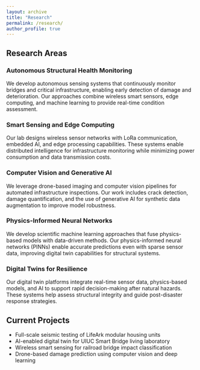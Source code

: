 ```yaml
---
layout: archive
title: "Research"
permalink: /research/
author_profile: true
---
```


## Research Areas

### Autonomous Structural Health Monitoring

We develop autonomous sensing systems that continuously monitor bridges and critical infrastructure, enabling early detection of damage and deterioration. Our approaches combine wireless smart sensors, edge computing, and machine learning to provide real-time condition assessment.

### Smart Sensing and Edge Computing

Our lab designs wireless sensor networks with LoRa communication, embedded AI, and edge processing capabilities. These systems enable distributed intelligence for infrastructure monitoring while minimizing power consumption and data transmission costs.

### Computer Vision and Generative AI

We leverage drone-based imaging and computer vision pipelines for automated infrastructure inspections. Our work includes crack detection, damage quantification, and the use of generative AI for synthetic data augmentation to improve model robustness.

### Physics-Informed Neural Networks

We develop scientific machine learning approaches that fuse physics-based models with data-driven methods. Our physics-informed neural networks (PINNs) enable accurate predictions even with sparse sensor data, improving digital twin capabilities for structural systems.

### Digital Twins for Resilience

Our digital twin platforms integrate real-time sensor data, physics-based models, and AI to support rapid decision-making after natural hazards. These systems help assess structural integrity and guide post-disaster response strategies.

## Current Projects

- Full-scale seismic testing of LifeArk modular housing units
- AI-enabled digital twin for UIUC Smart Bridge living laboratory
- Wireless smart sensing for railroad bridge impact classification
- Drone-based damage prediction using computer vision and deep learning
